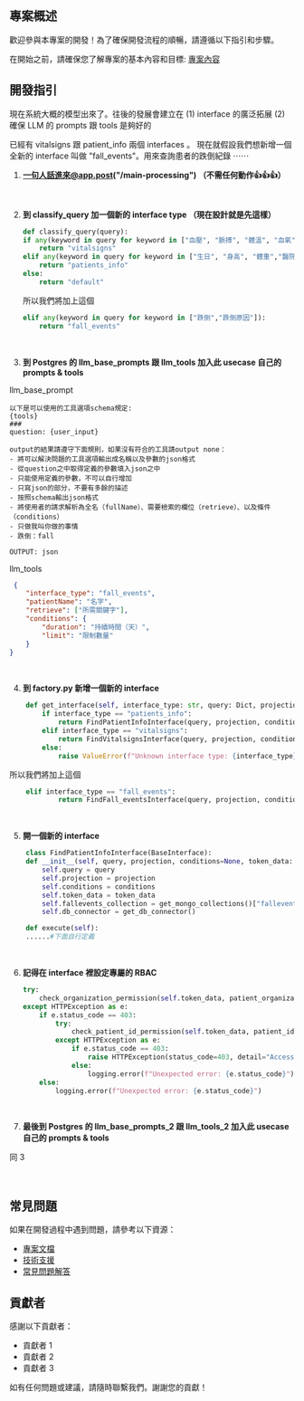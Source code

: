 ## 專案概述
歡迎參與本專案的開發！為了確保開發流程的順暢，請遵循以下指引和步驟。

在開始之前，請確保您了解專案的基本內容和目標: [專案內容](https://gitlab.smart-aging.tech/ds/infrastructure/jubo-nis-llm-data-interface/-/blob/add-official-auth/README.md)

  
## 開發指引

現在系統大概的模型出來了。往後的發展會建立在
(1) interface 的廣泛拓展
(2) 確保 LLM 的 prompts 跟 tools 是夠好的

已經有 vitalsigns 跟 patient_info 兩個 interfaces 。
現在就假設我們想新增一個全新的 interface 叫做 "fall_events"。用來查詢患者的跌倒紀錄 ⋯⋯

1. **一句人話進來@app.post("/main-processing") （不需任何動作👍👍👍）** 

<br>


2. **到 classify_query 加一個新的 interface type （現在設計就是先這樣）**
     
    ```python
    def classify_query(query):
    if any(keyword in query for keyword in ["血壓", "脈搏", "體溫", "血氧"]):
        return "vitalsigns"
    elif any(keyword in query for keyword in ["生日", "身高", "體重","醫院","血型"]):
        return "patients_info"
    else:
        return "default"
    ```
    
    所以我們將加上這個

    ```python
    elif any(keyword in query for keyword in ["跌倒","跌倒原因"]):
        return "fall_events"
    ```

<br>

3. **到 Postgres 的 llm_base_prompts 跟 llm_tools 加入此 usecase 自己的 prompts & tools**


llm_base_prompt
```
以下是可以使用的工具選項schema規定:
{tools}
###
question: {user_input}

output的結果請遵守下面規則，如果沒有符合的工具請output none：
- 將可以解決問題的工具選項輸出成名稱以及參數的json格式
- 從question之中取得定義的參數填入json之中
- 只能使用定義的參數，不可以自行增加
- 只寫json的部分，不要有多餘的描述
- 按照schema輸出json格式
- 將使用者的請求解析為全名（fullName）、需要檢索的欄位（retrieve）、以及條件（conditions）
- 只做我叫你做的事情
- 跌倒：fall

OUTPUT: json
```

llm_tools
```json
 {
    "interface_type": "fall_events",
    "patientName": "名字",
    "retrieve": ["所需關鍵字"],
    "conditions": {
        "duration": "持續時間（天）",
        "limit": "限制數量"
    }
}
```

<br>

4. **到 factory.py 新增一個新的 interface**

```python
    def get_interface(self, interface_type: str, query: Dict, projection: Dict = None, conditions: Optional[Dict] = None, token_data: TokenData = None) -> BaseInterface:
        if interface_type == "patients_info":
            return FindPatientInfoInterface(query, projection, conditions, token_data)
        elif interface_type == "vitalsigns":
            return FindVitalsignsInterface(query, projection, conditions, token_data)
        else:
            raise ValueError(f"Unknown interface type: {interface_type}")
```
    
所以我們將加上這個

```python
    elif interface_type == "fall_events":
            return FindFall_eventsInterface(query, projection, conditions, token_data)
```
     
<br>

5. **開一個新的 interface**

```python
    class FindPatientInfoInterface(BaseInterface):
    def __init__(self, query, projection, conditions=None, token_data: TokenData = None):
        self.query = query
        self.projection = projection
        self.conditions = conditions
        self.token_data = token_data
        self.fallevents_collection = get_mongo_collections()["fallevents"]
        self.db_connector = get_db_connector()

    def execute(self):
    ......#下面自行定義
```

<br>

6. **記得在 interface 裡設定專屬的 RBAC**

    ```python
    try:
        check_organization_permission(self.token_data, patient_organization_str)
    except HTTPException as e:
        if e.status_code == 403:
            try:
                check_patient_id_permission(self.token_data, patient_id_str)
            except HTTPException as e:
                if e.status_code == 403:
                    raise HTTPException(status_code=403, detail="Access denied")
                else:
                    logging.error(f"Unexpected error: {e.status_code}")
        else:
            logging.error(f"Unexpected error: {e.status_code}")
    ```
<br>

7. **最後到 Postgres 的 llm_base_prompts_2 跟 llm_tools_2 加入此 usecase 自己的 prompts & tools**

同 3

<br>

## 常見問題

如果在開發過程中遇到問題，請參考以下資源：
- [專案文檔](https://gitlab.com/username/repository/-/wikis/home)
- [技術支援](mailto:support@example.com)
- [常見問題解答](https://gitlab.com/username/repository/-/issues)

## 貢獻者

感謝以下貢獻者：
- 貢獻者 1
- 貢獻者 2
- 貢獻者 3

如有任何問題或建議，請隨時聯繫我們。謝謝您的貢獻！

